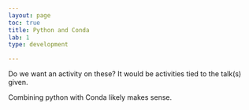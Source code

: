 ```yaml
---
layout: page
toc: true
title: Python and Conda
lab: 1
type: development

---
```


Do we want an activity on these?  It would be activities tied to the talk(s) given.

Combining python with Conda likely makes sense.
